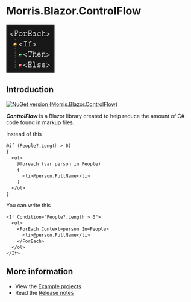 # Morris.Blazor.ControlFlow

![](https://raw.githubusercontent.com/mrpmorris/Morris.Blazor.ControlFlow/master/Images/control-flow-logo.png)


## Introduction
[![NuGet version (Morris.Blazor.ControlFlow)](https://img.shields.io/nuget/v/Morris.Blazor.ControlFlow.svg?style=flat-square)](https://www.nuget.org/packages/Morris.Blazor.ControlFlow/)

***ControlFlow*** is a Blazor library created to help reduce the amount of C#
code found in markup files.

Instead of this
```
@if (People?.Length > 0)
{
  <ol>
    @foreach (var person in People)
    {
      <li>@person.FullName</li>
    }
  </ol>
}
```

You can write this

```
<If Condition="People?.Length > 0">
  <ol>
    <ForEach Context=person In=People>
      <li>@person.FullName</li>
    </ForEach>
  </ol>
</If>
```

## More information
- View the [Example projects](https://github.com/mrpmorris/Morris.Blazor.ControlFlow/tree/master/Source/Tutorials)
- Read the [Release notes](https://github.com/mrpmorris/Morris.Blazor.ControlFlow/blob/master/Docs/Releases.md)
